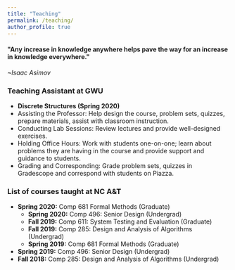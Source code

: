 ```yaml
---
title: "Teaching"
permalink: /teaching/
author_profile: true
---
```

<link href="https://fonts.googleapis.com/css?family=Comfortaa:300,400,700|Righteous" rel="stylesheet">

<h4>"Any increase in knowledge anywhere helps pave the way for an increase in knowledge everywhere."</h4>
 
 *~Isaac Asimov*

### <i class="fa fa-fw fa-apple-alt" aria-hidden="true"></i> Teaching Assistant at GWU
* **Discrete Structures (Spring 2020)** 
 * Assisting the Professor: Help design the course, problem sets, quizzes, prepare materials, assist with classroom instruction.
 * Conducting Lab Sessions: Review lectures and provide well-designed exercises.
 * Holding Office Hours: Work with students one-on-one; learn about problems they are having in the course and provide support and guidance to students.
 * Grading and Corresponding: Grade problem sets, quizzes in Gradescope and correspond with students on Piazza.

### <i class="fa fa-fw fa-apple-alt" aria-hidden="true"></i> List of courses taught at NC A&T

* **Spring 2020:** Comp 681 Formal Methods (Graduate)
  * **Spring 2020:** Comp 496: Senior Design (Undergrad)
  * **Fall 2019:** Comp 611: System Testing and Evaluation (Graduate)
  * **Fall 2019:** Comp 285: Design and Analysis of Algorithms (Undergrad)
  * **Spring 2019:** Comp 681 Formal Methods (Graduate)
* **Spring 2019:** Comp 496: Senior Design (Undergrad)
* **Fall 2018:** Comp 285: Design and Analysis of Algorithms (Undergrad)
